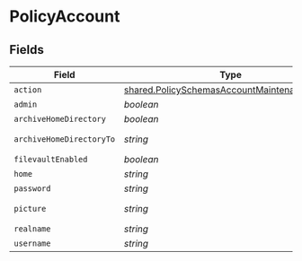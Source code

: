 # PolicyAccount


## Fields

| Field                                                                                                               | Type                                                                                                                | Required                                                                                                            | Description                                                                                                         | Example                                                                                                             |
| ------------------------------------------------------------------------------------------------------------------- | ------------------------------------------------------------------------------------------------------------------- | ------------------------------------------------------------------------------------------------------------------- | ------------------------------------------------------------------------------------------------------------------- | ------------------------------------------------------------------------------------------------------------------- |
| `action`                                                                                                            | [shared.PolicySchemasAccountMaintenanceAction](../../../sdk/models/shared/policyschemasaccountmaintenanceaction.md) | :heavy_minus_sign:                                                                                                  | N/A                                                                                                                 |                                                                                                                     |
| `admin`                                                                                                             | *boolean*                                                                                                           | :heavy_minus_sign:                                                                                                  | N/A                                                                                                                 |                                                                                                                     |
| `archiveHomeDirectory`                                                                                              | *boolean*                                                                                                           | :heavy_minus_sign:                                                                                                  | N/A                                                                                                                 |                                                                                                                     |
| `archiveHomeDirectoryTo`                                                                                            | *string*                                                                                                            | :heavy_minus_sign:                                                                                                  | N/A                                                                                                                 | /Users/Deleted Users/admin.dmg                                                                                      |
| `filevaultEnabled`                                                                                                  | *boolean*                                                                                                           | :heavy_minus_sign:                                                                                                  | N/A                                                                                                                 |                                                                                                                     |
| `home`                                                                                                              | *string*                                                                                                            | :heavy_minus_sign:                                                                                                  | N/A                                                                                                                 | /Users/admin                                                                                                        |
| `password`                                                                                                          | *string*                                                                                                            | :heavy_minus_sign:                                                                                                  | N/A                                                                                                                 |                                                                                                                     |
| `picture`                                                                                                           | *string*                                                                                                            | :heavy_minus_sign:                                                                                                  | N/A                                                                                                                 | /Library/User Pictures/Animals/Eagle.tif                                                                            |
| `realname`                                                                                                          | *string*                                                                                                            | :heavy_minus_sign:                                                                                                  | N/A                                                                                                                 | Administrator                                                                                                       |
| `username`                                                                                                          | *string*                                                                                                            | :heavy_minus_sign:                                                                                                  | N/A                                                                                                                 | admin                                                                                                               |